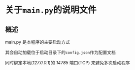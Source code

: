 # 关于`main.py`的说明文件
## 概述
main.py 是本程序的主要启动方式

其会自动加载位于启动目录下的`config.json`作为配置文档

同时绑定本地(_127.0.0.1_)的 _14785_ 端口(TCP) 来避免多次启动程序